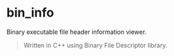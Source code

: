# bin_info
Binary executable file header information viewer.
> Written in C++ using Binary File Descriptor library.
